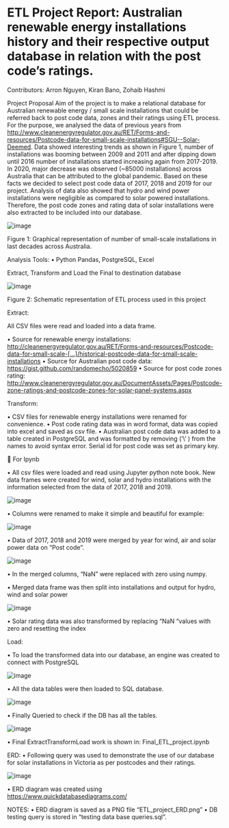 # ETL Project Report: Australian renewable energy installations history and their respective output database in relation with the post code’s ratings.
Contributors: Arron Nguyen, Kiran Bano, Zohaib Hashmi

Project Proposal
Aim of the project is to make a relational database for Australian renewable energy / small scale installations that could be referred back to post code data, zones and their ratings using ETL process.
For the purpose, we analysed the data of previous years from http://www.cleanenergyregulator.gov.au/RET/Forms-and-resources/Postcode-data-for-small-scale-installations#SGU--Solar-Deemed. Data showed interesting trends as shown in Figure 1, number of installations was booming between 2009 and 2011 and after dipping down until 2016 number of installations started increasing again from 2017-2019. In 2020,  major decrease was observed (~85000 installations) across Australia that can be attributed to the global pandemic.
Based on these facts we decided to select post code data of 2017, 2018 and 2019 for our project. Analysis of data also showed that hydro and wind power installations were negligible as compared to solar powered installations. Therefore, the post code zones and rating data of solar installations were also extracted to be included into our database.
 
 ![image](https://user-images.githubusercontent.com/72603532/117405134-7169c880-af4e-11eb-8d2f-9f07beecf329.png)


Figure 1: Graphical representation of number of small-scale installations in last decades across Australia. 



Analysis Tools:
•	Python Pandas, PostgreSQL, Excel


Extract, Transform and Load the Final to destination database

![image](https://user-images.githubusercontent.com/72603532/117405180-87778900-af4e-11eb-9d8c-566f521d266c.png)
 
Figure 2: Schematic representation of ETL process used in this project

Extract:

All CSV files were read and loaded into a data frame.
         
•	Source for renewable energy installations: http://cleanenergyregulator.gov.au/RET/Forms-and-resources/Postcode-data-for-small-scale-[…]/historical-postcode-data-for-small-scale-installations
•	Source for Australian post code data: https://gist.github.com/randomecho/5020859
•	Source for post code zones rating: http://www.cleanenergyregulator.gov.au/DocumentAssets/Pages/Postcode-zone-ratings-and-postcode-zones-for-solar-panel-systems.aspx


Transform:

•	CSV files for renewable energy installations were renamed for convenience.
•	Post code rating data was in word format, data was copied into excel and saved as csv file.
•	Australian post code data was added to a table created in PostgreSQL and was formatted by removing (’\’ ) from the names to avoid syntax error. Serial id for post code was set as primary key.

	For Ipynb

•	All csv files were loaded and read using Jupyter python note book. New data frames were created for wind, solar and hydro installations with the information selected from the data of 2017, 2018 and 2019.
 
![image](https://user-images.githubusercontent.com/72603532/117405268-b5f56400-af4e-11eb-86aa-c25bcf7e59f5.png)


•	Columns were renamed to make it simple and beautiful for example: 
 
![image](https://user-images.githubusercontent.com/72603532/117405300-c4438000-af4e-11eb-98ef-e7af788db211.png)


•	Data of 2017, 2018  and 2019 were merged by year for wind, air and solar power data on  “Post code”.
 
 ![image](https://user-images.githubusercontent.com/72603532/117405335-d1f90580-af4e-11eb-99c3-b7ccaf671458.png)


•	In the merged columns, “NaN” were replaced with zero using numpy.

•	Merged data frame was then split into installations and output for hydro, wind and solar power

 ![image](https://user-images.githubusercontent.com/72603532/117405408-ef2dd400-af4e-11eb-8173-49b11740dc66.png)

•	Solar rating data was also transformed by replacing “NaN “values with zero and resetting the index


Load:

•	To load the transformed data into our database, an engine was created to connect with PostgreSQL

 ![image](https://user-images.githubusercontent.com/72603532/117405453-01a80d80-af4f-11eb-82c0-cff3dd496827.png)

•	All the data tables were then loaded to SQL database.

![image](https://user-images.githubusercontent.com/72603532/117405486-0ec4fc80-af4f-11eb-84eb-3c99e911ab71.png)

•	Finally Queried to check if the DB has all the tables.  

![image](https://user-images.githubusercontent.com/72603532/117405658-4e8be400-af4f-11eb-857f-f8bbe7e69ad6.png)

•	Final ExtractTransformLoad work is shown in:  Final_ETL_project.ipynb

ERD:
•	Following query was used to demonstrate the use of our database for solar installations in Victoria as per postcodes and their ratings.

 ![image](https://user-images.githubusercontent.com/72603532/117405633-47fd6c80-af4f-11eb-80fc-8114b88a5d6b.png)


•	ERD diagram was created using https://www.quickdatabasediagrams.com/

NOTES:
•	ERD diagram is saved as a PNG file “ETL_project_ERD.png”
•	DB testing query is stored in “testing data base queries.sql”.








	
